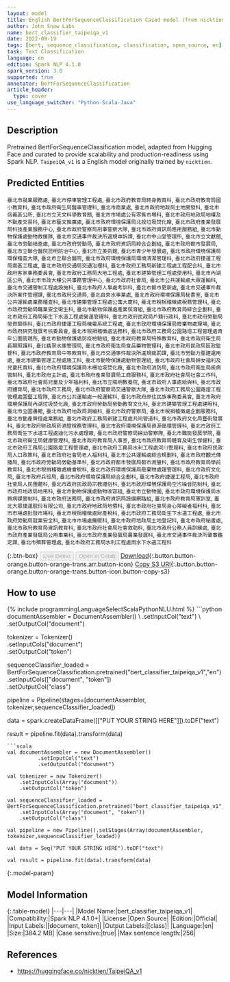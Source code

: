 ```yaml
---
layout: model
title: English BertForSequenceClassification Cased model (from nicktien)
author: John Snow Labs
name: bert_classifier_taipeiqa_v1
date: 2022-09-19
tags: [bert, sequence_classification, classification, open_source, en]
task: Text Classification
language: en
edition: Spark NLP 4.1.0
spark_version: 3.0
supported: true
annotator: BertForSequenceClassification
article_header:
  type: cover
use_language_switcher: "Python-Scala-Java"
---
```


## Description

Pretrained BertForSequenceClassification model, adapted from Hugging Face and curated to provide scalability and production-readiness using Spark NLP. `TaipeiQA_v1` is a English model originally trained by `nicktien`.

## Predicted Entities

`臺北市就業服務處`, `臺北市停車管理工程處`, `臺北市政府教育局終身教育科`, `臺北市政府教育局國小教育科`, `臺北市政府衛生局醫事管理科`, `臺北市商業處`, `臺北市政府地政局土地開發科`, `臺北市信義區公所`, `臺北市立天文科學教育館`, `臺北市市場處公有零售市場科`, `臺北市政府地政局地權及不動產交易科`, `臺北市藝文推廣處`, `臺北市政府環境保護局北投垃圾焚化廠`, `臺北市政府產業發展局科技產業服務中心`, `臺北市政府警察局刑事警察大隊`, `臺北市政府資訊局應用服務組`, `臺北市動物保護處動物救援隊`, `臺北市交通事件裁決所違規申訴課`, `臺北市中山堂管理所`, `臺北市立文獻館`, `臺北市勞動檢查處`, `臺北市政府勞動局`, `臺北市政府資訊局綜合企劃組`, `臺北市政府都市發展局`, `臺北市立聯合醫院昆明防治中心`, `臺北市立美術館`, `臺北市青少年發展處`, `臺北市政府環境保護局環保稽查大隊`, `臺北市立聯合醫院`, `臺北市政府環境保護局環境清潔管理科`, `臺北市政府捷運工程局南區工程處`, `臺北市政府交通局交通治理科`, `臺北市政府工務局新建工程處工程配合科`, `臺北市政府客家事務委員會`, `臺北市政府工務局大地工程處`, `臺北市建築管理工程處使用科`, `臺北市內湖區公所`, `臺北市市政大樓公共事務管理中心`, `臺北市政府社會局`, `臺北市公共運輸處大眾運輸科`, `臺北市交通管制工程處設施科`, `臺北市政府人事處考訓科`, `臺北市都市更新處`, `臺北市交通事件裁決所案件管理課`, `臺北市政府交通局`, `臺北自來水事業處`, `臺北市政府環境保護局秘書室`, `臺北市公共運輸處業務稽查科`, `臺北市建築管理工程處公寓大廈科`, `臺北市稅捐稽徵處稅務管理科`, `臺北市政府勞動局職業安全衛生科`, `臺北市動物保護處產業保育組`, `臺北市政府教育局綜合企劃科`, `臺北市政府工務局衛生下水道工程處營運管理科`, `臺北市政府民政局戶籍行政科`, `臺北市政府勞動局勞資關係科`, `臺北市政府捷運工程局機電系統工程處`, `臺北市政府環境保護局廢棄物處理場`, `臺北市政府研究發展考核委員會`, `臺北市稅捐稽徵處法務科`, `臺北市政府工務局公園路燈工程管理處青年公園管理所`, `臺北市動物保護處防疫檢驗組`, `臺北市政府教育局特殊教育科`, `臺北市政府衛生局長期照護科`, `臺北翡翠水庫管理局`, `臺北市政府衛生局食品藥物管理科`, `臺北市政府民政局區政監督科`, `臺北市政府教育局中等教育科`, `臺北市交通事件裁決所違規裁罰課`, `臺北市勞動力重建運用處`, `臺北市建築管理工程處施工科`, `臺北市動物保護處動物管理組`, `臺北市政府社會局婦女福利及兒童托育科`, `臺北市政府環境保護局木柵垃圾焚化廠`, `臺北市政府消防局`, `臺北市政府衛生局疾病管制科`, `臺北市政府主計處`, `臺北市政府產業發展局工商服務科`, `臺北市政府社會局社會工作科`, `臺北市政府社會局兒童及少年福利科`, `臺北市立陽明教養院`, `臺北市政府人事處給與科`, `臺北市政府體育局`, `臺北市政府工務局`, `臺北市政府警察局交通警察大隊`, `臺北市政府工務局公園路燈工程管理處園藝工程隊`, `臺北市公共運輸處一般運輸科`, `臺北市政府原住民族事務委員會`, `臺北市政府環境保護局內湖垃圾焚化廠`, `臺北市政府勞動局勞動教育文化科`, `臺北市建築管理工程處建照科`, `臺北市立圖書館`, `臺北市政府地政局測繪科`, `臺北市政府警察局`, `臺北市稅捐稽徵處企劃服務科`, `臺北市動產質借處業務組`, `臺北市政府工務局新建工程處共同管道科`, `臺北市政府文化局藝術發展科`, `臺北市政府財政局菸酒暨稅務管理科`, `臺北市政府環境保護局資源循環管理科`, `臺北市政府工務局衛生下水道工程處迪化污水處理廠`, `臺北市政府警察局婦幼警察隊`, `臺北市職能發展學院`, `臺北市政府衛生局健康管理科`, `臺北市政府教育局人事室`, `臺北市政府教育局體育及衛生保健科`, `臺北市政府工務局公園路燈工程管理處`, `臺北市政府工務局水利工程處河川管理科`, `臺北市政府民政局人口政策科`, `臺北市政府社會局老人福利科`, `臺北市公共運輸處綜合規劃科`, `臺北市政府觀光傳播局`, `臺北市政府勞動局勞動基準科`, `臺北市政府都市發展局都市測量科`, `臺北市政府教育局學前教育科`, `臺北市稅捐稽徵處機會稅科`, `臺北市政府環境保護局廢棄物處理管理科`, `臺北市政府文化局`, `臺北市政府兵役局`, `臺北市政府環境保護局綜合企劃科`, `臺北市政府捷運工程局`, `臺北市政府社會局人民團體科`, `臺北市政府民政局宗教禮俗科`, `臺北市政府環境保護局空污噪音防制科`, `臺北市政府地政局地用科`, `臺北市動物保護處動物收容組`, `臺北市立動物園`, `臺北市政府環境保護局水質病媒管制科`, `臺北市政府法務局`, `臺北市政府資訊局設備網路組`, `臺北市政府教育局軍訓室`, `臺北大眾捷運股份有限公司`, `臺北市政府地政局地價科`, `臺北市政府社會局身心障礙者福利科`, `臺北市市場處批發市場科`, `臺北市稅捐稽徵處財產稅科`, `臺北市政府工務局衛生下水道工程處`, `臺北市政府勞動局就業安全科`, `臺北市市場處攤販科`, `臺北市政府地政局土地登記科`, `臺北市政府秘書處`, `臺北市政府教育局資訊教育科`, `臺北市政府社會局社會救助科`, `臺北市政府公務人員訓練處`, `臺北市政府產業發展局公用事業科`, `臺北市政府產業發展局農業發展科`, `臺北市交通事件裁決所肇事鑑定課`, `臺北市殯葬管理處`, `臺北市政府工務局水利工程處雨水下水道工程科`

{:.btn-box}
<button class="button button-orange" disabled>Live Demo</button>
<button class="button button-orange" disabled>Open in Colab</button>
[Download](https://s3.amazonaws.com/auxdata.johnsnowlabs.com/public/models/bert_classifier_taipeiqa_v1_en_4.1.0_3.0_1663607358239.zip){:.button.button-orange.button-orange-trans.arr.button-icon}
[Copy S3 URI](s3://auxdata.johnsnowlabs.com/public/models/bert_classifier_taipeiqa_v1_en_4.1.0_3.0_1663607358239.zip){:.button.button-orange.button-orange-trans.button-icon.button-copy-s3}

## How to use



<div class="tabs-box" markdown="1">
{% include programmingLanguageSelectScalaPythonNLU.html %}
```python
documentAssembler = DocumentAssembler() \
        .setInputCol("text") \
        .setOutputCol("document")

tokenizer = Tokenizer() \
    .setInputCols("document") \
    .setOutputCol("token")

sequenceClassifier_loaded = BertForSequenceClassification.pretrained("bert_classifier_taipeiqa_v1","en") \
    .setInputCols(["document", "token"]) \
    .setOutputCol("class")

pipeline = Pipeline(stages=[documentAssembler, tokenizer,sequenceClassifier_loaded])

data = spark.createDataFrame([["PUT YOUR STRING HERE"]]).toDF("text")

result = pipeline.fit(data).transform(data)
```
```scala
val documentAssembler = new DocumentAssembler() 
          .setInputCol("text") 
          .setOutputCol("document")

val tokenizer = new Tokenizer() 
    .setInputCols(Array("document"))
    .setOutputCol("token")

val sequenceClassifier_loaded = BertForSequenceClassification.pretrained("bert_classifier_taipeiqa_v1","en") 
    .setInputCols(Array("document", "token")) 
    .setOutputCol("class")

val pipeline = new Pipeline().setStages(Array(documentAssembler, tokenizer,sequenceClassifier_loaded))

val data = Seq("PUT YOUR STRING HERE").toDF("text")

val result = pipeline.fit(data).transform(data)
```
</div>

{:.model-param}
## Model Information

{:.table-model}
|---|---|
|Model Name:|bert_classifier_taipeiqa_v1|
|Compatibility:|Spark NLP 4.1.0+|
|License:|Open Source|
|Edition:|Official|
|Input Labels:|[document, token]|
|Output Labels:|[class]|
|Language:|en|
|Size:|384.2 MB|
|Case sensitive:|true|
|Max sentence length:|256|

## References

- https://huggingface.co/nicktien/TaipeiQA_v1
